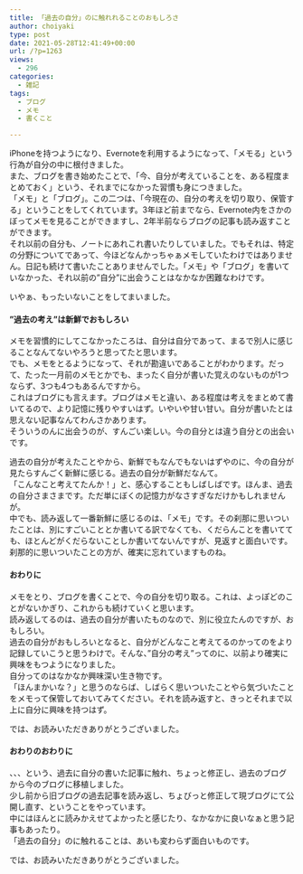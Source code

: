 ```yaml
---
title: 「過去の自分」のに触れれることのおもしろさ
author: choiyaki
type: post
date: 2021-05-28T12:41:49+00:00
url: /?p=1263
views:
  - 296
categories:
  - 雑記
tags:
  - ブログ
  - メモ
  - 書くこと

---
```

iPhoneを持つようになり、Evernoteを利用するようになって、「メモる」という行為が自分の中に根付きました。  
また、ブログを書き始めたことで、「今、自分が考えていることを、ある程度まとめておく」という、それまでになかった習慣も身につきました。  
「メモ」と「ブログ」。この二つは、「今現在の、自分の考えを切り取り、保管する」ということをしてくれています。3年ほど前までなら、Evernote内をさかのぼってメモを見ることができますし、2年半前ならブログの記事も読み返すことができます。  
それ以前の自分も、ノートにあれこれ書いたりしていました。でもそれは、特定の分野についてであって、今ほどなんかっちゃぁメモしていたわけではありません。日記も続けて書いたことありませんでした。「メモ」や「ブログ」を書いていなかった、それ以前の”自分”に出会うことはなかなか困難なわけです。

いやぁ、もったいないことをしてまいました。

#### ”過去の考え”は新鮮でおもしろい

メモを習慣的にしてこなかったころは、自分は自分であって、まるで別人に感じることなんてないやろうと思ってたと思います。  
でも、メモをとるようになって、それが勘違いであることがわかります。だって、たった一月前のメモとかでも、まったく自分が書いた覚えのないものが1つならず、3つも4つもあるんですから。  
これはブログにも言えます。ブログはメモと違い、ある程度は考えをまとめて書いてるので、より記憶に残りやすいはず。いやいや甘い甘い。自分が書いたとは思えない記事なんてわんさかあります。  
そういうのんに出会うのが、すんごい楽しい。今の自分とは違う自分との出会いです。

過去の自分が考えたことやから、新鮮でもなんでもないはずやのに、今の自分が見たらすんごく新鮮に感じる。過去の自分が新鮮だなんて。  
「こんなこと考えてたんか！」と、感心することもしばしばです。ほんま、過去の自分さまさまです。ただ単にぼくの記憶力がなさすぎなだけかもしれませんが。  
中でも、読み返して一番新鮮に感じるのは、「メモ」です。その刹那に思いついたことは、別にすごいこととか書いてる訳でなくても、くだらんことを書いてても、ほとんどがくだらないことしか書いてないんですが、見返すと面白いです。  
刹那的に思いついたことの方が、確実に忘れていますものね。

#### おわりに

メモをとり、ブログを書くことで、今の自分を切り取る。これは、よっぽどのことがないかぎり、これからも続けていくと思います。  
読み返してるのは、過去の自分が書いたものなので、別に役立たんのですが、おもしろい。  
過去の自分がおもしろいとなると、自分がどんなこと考えてるのかってのをより記録していこうと思うわけで。そんな、”自分の考え”ってのに、以前より確実に興味をもつようになりました。  
自分ってのはなかなか興味深い生き物です。  
「ほんまかいな？」と思うのならば、しばらく思いついたことやら気づいたことをメモって保管しておいてみてください。それを読み返すと、きっとそれまで以上に自分に興味を持つはず。

では、お読みいただきありがとうございました。

#### おわりのおわりに

、、、という、過去に自分の書いた記事に触れ、ちょっと修正し、過去のブログから今のブログに移植しました。  
少し前から旧ブログの過去記事を読み返し、ちょびっと修正して現ブログにて公開し直す、ということをやっています。  
中にはほんとに読みかえせてよかったと感じたり、なかなかに良いなぁと思う記事もあったり。  
「過去の自分」のに触れることは、あいも変わらず面白いものです。

では、お読みいただきありがとうございました。